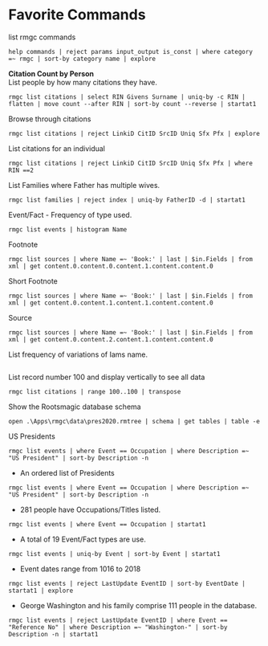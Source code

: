 # Favorite Commands

list rmgc commands

```
help commands | reject params input_output is_const | where category =~ rmgc | sort-by category name | explore
```

**Citation Count by Person**  
List people by how many citations they have.

```
rmgc list citations | select RIN Givens Surname | uniq-by -c RIN | flatten | move count --after RIN | sort-by count --reverse | startat1
```

Browse through citations

```
rmgc list citations | reject LinkiD CitID SrcID Uniq Sfx Pfx | explore
```

List citations for an individual

```
rmgc list citations | reject LinkiD CitID SrcID Uniq Sfx Pfx | where RIN ==2
```

List Families where Father has multiple wives.

```
rmgc list families | reject index | uniq-by FatherID -d | startat1
```

Event/Fact - Frequency of type used.

```
rmgc list events | histogram Name
```

Footnote

```
rmgc list sources | where Name =~ 'Book:' | last | $in.Fields | from xml | get content.0.content.0.content.1.content.content.0
```

Short Footnote

```
rmgc list sources | where Name =~ 'Book:' | last | $in.Fields | from xml | get content.0.content.1.content.1.content.content.0
```

Source

```
rmgc list sources | where Name =~ 'Book:' | last | $in.Fields | from xml | get content.0.content.2.content.1.content.content.0
```

List frequency of variations of Iams name.

```$env.SurnameGroup | enumerate | par-each { |surname| rmgc list people | where Surname == $surname.item} | flatten | histogram Surname

```

List record number 100 and display vertically to see all data

```
rmgc list citations | range 100..100 | transpose
```

Show the Rootsmagic database schema

```
open .\Apps\rmgc\data\pres2020.rmtree | schema | get tables | table -e
```

US Presidents

```
rmgc list events | where Event == Occupation | where Description =~ "US President" | sort-by Description -n
```

- An ordered list of Presidents

```
rmgc list events | where Event == Occupation | where Description =~ "US President" | sort-by Description -n
```

- 281 people have Occupations/Titles listed.

```
rmgc list events | where Event == Occupation | startat1
```

- A total of 19 Event/Fact types are use.

```
rmgc list events | uniq-by Event | sort-by Event | startat1
```

- Event dates range from 1016 to 2018

```
rmgc list events | reject LastUpdate EventID | sort-by EventDate | startat1 | explore
```

- George Washington and his family comprise 111 people in the database.

```
rmgc list events | reject LastUpdate EventID | where Event == "Reference No" | where Description =~ "Washington-" | sort-by Description -n | startat1
```
